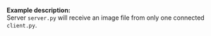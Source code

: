 **Example description:**  
Server `server.py` will receive an image file from only one connected `client.py`.